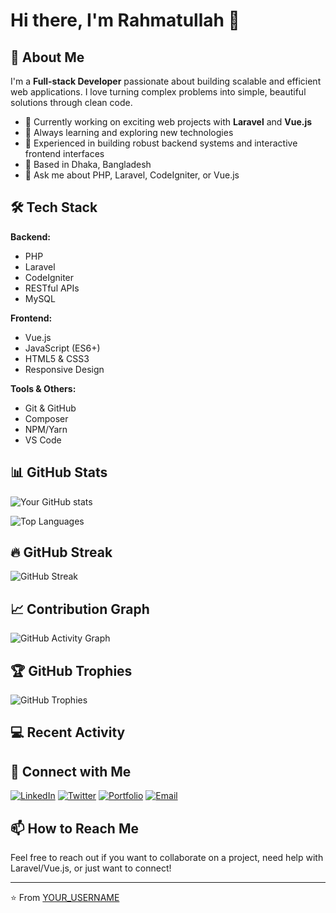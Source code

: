 # Hi there, I'm Rahmatullah 👋

## 🚀 About Me
I'm a **Full-stack Developer** passionate about building scalable and efficient web applications. I love turning complex problems into simple, beautiful solutions through clean code.

- 🔭 Currently working on exciting web projects with **Laravel** and **Vue.js**
- 🌱 Always learning and exploring new technologies
- 💼 Experienced in building robust backend systems and interactive frontend interfaces
- 📍 Based in Dhaka, Bangladesh
- 💬 Ask me about PHP, Laravel, CodeIgniter, or Vue.js

## 🛠️ Tech Stack

**Backend:**
- PHP
- Laravel
- CodeIgniter
- RESTful APIs
- MySQL

**Frontend:**
- Vue.js
- JavaScript (ES6+)
- HTML5 & CSS3
- Responsive Design

**Tools & Others:**
- Git & GitHub
- Composer
- NPM/Yarn
- VS Code

## 📊 GitHub Stats

![Your GitHub stats](https://github-readme-stats.vercel.app/api?username=YOUR_USERNAME&show_icons=true&theme=radical)

![Top Languages](https://github-readme-stats.vercel.app/api/top-langs/?username=YOUR_USERNAME&layout=compact&theme=radical)

## 🔥 GitHub Streak

![GitHub Streak](https://github-readme-streak-stats.herokuapp.com/?user=YOUR_USERNAME&theme=radical)

## 📈 Contribution Graph

![GitHub Activity Graph](https://github-readme-activity-graph.vercel.app/graph?username=YOUR_USERNAME&theme=github-compact)

## 🏆 GitHub Trophies

![GitHub Trophies](https://github-profile-trophy.vercel.app/?username=YOUR_USERNAME&theme=radical&no-frame=true&row=1&column=7)

## 💻 Recent Activity

<!--START_SECTION:activity-->
<!--END_SECTION:activity-->

## 🤝 Connect with Me

[![LinkedIn](https://img.shields.io/badge/LinkedIn-0077B5?style=for-the-badge&logo=linkedin&logoColor=white)](https://linkedin.com/in/YOUR_LINKEDIN)
[![Twitter](https://img.shields.io/badge/Twitter-1DA1F2?style=for-the-badge&logo=twitter&logoColor=white)](https://twitter.com/YOUR_TWITTER)
[![Portfolio](https://img.shields.io/badge/Portfolio-000000?style=for-the-badge&logo=About.me&logoColor=white)](https://your-portfolio.com)
[![Email](https://img.shields.io/badge/Email-D14836?style=for-the-badge&logo=gmail&logoColor=white)](mailto:your.email@example.com)

## 📫 How to Reach Me

Feel free to reach out if you want to collaborate on a project, need help with Laravel/Vue.js, or just want to connect!

---

⭐️ From [YOUR_USERNAME](https://github.com/YOUR_USERNAME)
